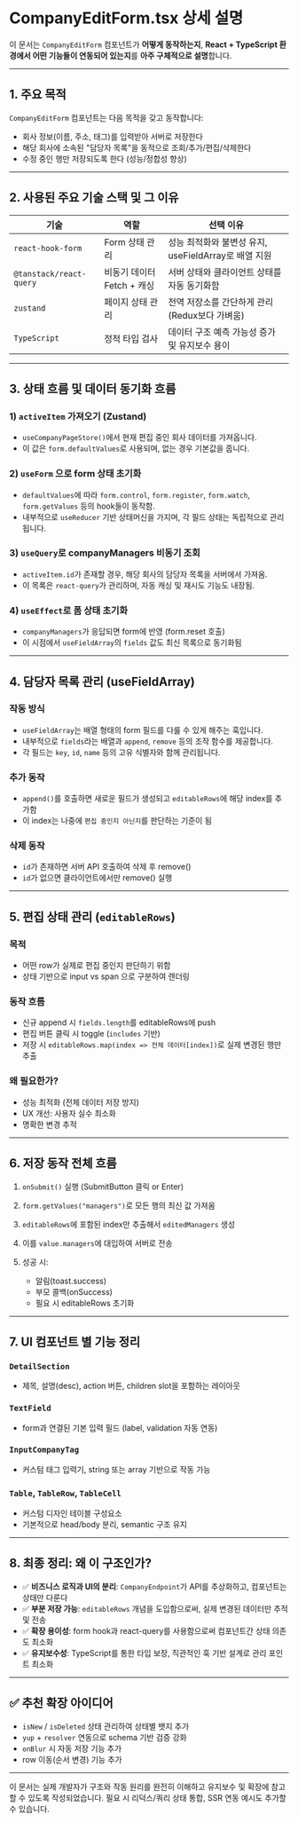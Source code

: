 #  CompanyEditForm.tsx 상세 설명

 

 
이 문서는 `CompanyEditForm` 컴포넌트가 **어떻게 동작하는지**, **React + TypeScript 환경에서 어떤 기능들이 연동되어 있는지**를 **아주 구체적으로 설명**합니다.

---

## 1. 주요 목적

`CompanyEditForm` 컴포넌트는 다음 목적을 갖고 동작합니다:

* 회사 정보(이름, 주소, 태그)를 입력받아 서버로 저장한다
* 해당 회사에 소속된 "담당자 목록"을 동적으로 조회/추가/편집/삭제한다
* 수정 중인 행만 저장되도록 한다 (성능/정합성 향상)

---

## 2. 사용된 주요 기술 스택 및 그 이유

| 기술                      | 역할                 | 선택 이유                                |
| ----------------------- | ------------------ | ------------------------------------ |
| `react-hook-form`       | Form 상태 관리         | 성능 최적화와 불변성 유지, useFieldArray로 배열 지원 |
| `@tanstack/react-query` | 비동기 데이터 Fetch + 캐싱 | 서버 상태와 클라이언트 상태를 자동 동기화함             |
| `zustand`               | 페이지 상태 관리          | 전역 저장소를 간단하게 관리 (Redux보다 가벼움)        |
| `TypeScript`            | 정적 타입 검사           | 데이터 구조 예측 가능성 증가 및 유지보수 용이           |

---

## 3. 상태 흐름 및 데이터 동기화 흐름

### 1) `activeItem` 가져오기 (Zustand)

* `useCompanyPageStore()`에서 현재 편집 중인 회사 데이터를 가져옵니다.
* 이 값은 `form.defaultValues`로 사용되며, 없는 경우 기본값을 줍니다.

### 2) `useForm` 으로 form 상태 초기화

* `defaultValues`에 따라 `form.control`, `form.register`, `form.watch`, `form.getValues` 등의 hook들이 동작함.
* 내부적으로 `useReducer` 기반 상태머신을 가지며, 각 필드 상태는 독립적으로 관리됩니다.

### 3) `useQuery`로 companyManagers 비동기 조회

* `activeItem.id`가 존재할 경우, 해당 회사의 담당자 목록을 서버에서 가져옴.
* 이 목록은 `react-query`가 관리하며, 자동 캐싱 및 재시도 기능도 내장됨.

### 4) `useEffect`로 폼 상태 초기화

* `companyManagers`가 응답되면 form에 반영 (form.reset 호출)
* 이 시점에서 `useFieldArray`의 `fields` 값도 최신 목록으로 동기화됨

---

## 4. 담당자 목록 관리 (useFieldArray)

### 작동 방식

* `useFieldArray`는 배열 형태의 form 필드를 다룰 수 있게 해주는 훅입니다.
* 내부적으로 `fields`라는 배열과 `append`, `remove` 등의 조작 함수를 제공합니다.
* 각 필드는 `key`, `id`, `name` 등의 고유 식별자와 함께 관리됩니다.

### 추가 동작

* `append()`를 호출하면 새로운 필드가 생성되고 `editableRows`에 해당 index를 추가함
* 이 index는 나중에 `편집 중인지 아닌지`를 판단하는 기준이 됨

### 삭제 동작

* `id`가 존재하면 서버 API 호출하여 삭제 후 remove()
* `id`가 없으면 클라이언트에서만 remove() 실행

---

## 5. 편집 상태 관리 (`editableRows`)

### 목적

* 어떤 row가 실제로 편집 중인지 판단하기 위함
* 상태 기반으로 input vs span 으로 구분하여 렌더링

### 동작 흐름

* 신규 append 시 `fields.length`를 editableRows에 push
* 편집 버튼 클릭 시 toggle (`includes` 기반)
* 저장 시 `editableRows.map(index => 전체 데이터[index])`로 실제 변경된 행만 추출

### 왜 필요한가?

* 성능 최적화 (전체 데이터 저장 방지)
* UX 개선: 사용자 실수 최소화
* 명확한 변경 추적

---

## 6. 저장 동작 전체 흐름

1. `onSubmit()` 실행 (SubmitButton 클릭 or Enter)
2. `form.getValues("managers")`로 모든 행의 최신 값 가져옴
3. `editableRows`에 포함된 index만 추출해서 `editedManagers` 생성
4. 이를 `value.managers`에 대입하여 서버로 전송
5. 성공 시:

   * 알림(toast.success)
   * 부모 콜백(onSuccess)
   * 필요 시 editableRows 초기화

---

## 7. UI 컴포넌트 별 기능 정리

### `DetailSection`

* 제목, 설명(desc), action 버튼, children slot을 포함하는 레이아웃

### `TextField`

* form과 연결된 기본 입력 필드 (label, validation 자동 연동)

### `InputCompanyTag`

* 커스텀 태그 입력기, string 또는 array 기반으로 작동 가능

### `Table`, `TableRow`, `TableCell`

* 커스텀 디자인 테이블 구성요소
* 기본적으로 head/body 분리, semantic 구조 유지

---

## 8. 최종 정리: 왜 이 구조인가?

* ✅ **비즈니스 로직과 UI의 분리**: `CompanyEndpoint`가 API를 추상화하고, 컴포넌트는 상태만 다룬다
* ✅ **부분 저장 가능**: `editableRows` 개념을 도입함으로써, 실제 변경된 데이터만 추적 및 전송
* ✅ **확장 용이성**: form hook과 react-query를 사용함으로써 컴포넌트간 상태 의존도 최소화
* ✅ **유지보수성**: TypeScript를 통한 타입 보장, 직관적인 훅 기반 설계로 관리 포인트 최소화

---

## ✅ 추천 확장 아이디어

* `isNew` / `isDeleted` 상태 관리하여 상태별 뱃지 추가
* `yup` + `resolver` 연동으로 schema 기반 검증 강화
* `onBlur` 시 자동 저장 기능 추가
* row 이동(순서 변경) 기능 추가

---

이 문서는 실제 개발자가 구조와 작동 원리를 완전히 이해하고 유지보수 및 확장에 참고할 수 있도록 작성되었습니다. 필요 시 리덕스/쿼리 상태 통합, SSR 연동 예시도 추가할 수 있습니다.
